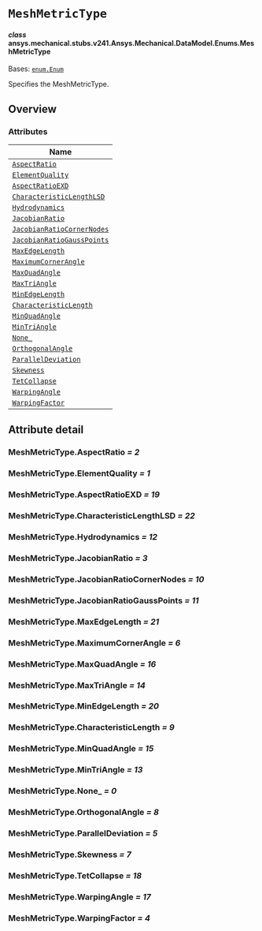 # `MeshMetricType`



#### *class* ansys.mechanical.stubs.v241.Ansys.Mechanical.DataModel.Enums.MeshMetricType

Bases: [`enum.Enum`](https://docs.python.org/3/library/enum.html#enum.Enum)

Specifies the MeshMetricType.

<!-- !! processed by numpydoc !! -->

<a id="overview"></a>

## Overview

### Attributes

| Name |
| ---------------------------------------------------------------------------------------------------------------------------------------------- |
| [`AspectRatio`](../../../../../v242/Ansys/Mechanical/DataModel/Enums/MeshMetricType.md#MeshMetricType.AspectRatio) |
| [`ElementQuality`](../../../../../v242/Ansys/Mechanical/DataModel/Enums/MeshMetricType.md#MeshMetricType.ElementQuality) |
| [`AspectRatioEXD`](../../../../../v242/Ansys/Mechanical/DataModel/Enums/MeshMetricType.md#MeshMetricType.AspectRatioEXD) |
| [`CharacteristicLengthLSD`](../../../../../v242/Ansys/Mechanical/DataModel/Enums/MeshMetricType.md#MeshMetricType.CharacteristicLengthLSD) |
| [`Hydrodynamics`](../../../../../v242/Ansys/Mechanical/DataModel/Enums/MeshMetricType.md#MeshMetricType.Hydrodynamics) |
| [`JacobianRatio`](../../../../../v242/Ansys/Mechanical/DataModel/Enums/MeshMetricType.md#MeshMetricType.JacobianRatio) |
| [`JacobianRatioCornerNodes`](../../../../../v242/Ansys/Mechanical/DataModel/Enums/MeshMetricType.md#MeshMetricType.JacobianRatioCornerNodes) |
| [`JacobianRatioGaussPoints`](../../../../../v242/Ansys/Mechanical/DataModel/Enums/MeshMetricType.md#MeshMetricType.JacobianRatioGaussPoints) |
| [`MaxEdgeLength`](../../../../../v242/Ansys/Mechanical/DataModel/Enums/MeshMetricType.md#MeshMetricType.MaxEdgeLength) |
| [`MaximumCornerAngle`](../../../../../v242/Ansys/Mechanical/DataModel/Enums/MeshMetricType.md#MeshMetricType.MaximumCornerAngle) |
| [`MaxQuadAngle`](../../../../../v242/Ansys/Mechanical/DataModel/Enums/MeshMetricType.md#MeshMetricType.MaxQuadAngle) |
| [`MaxTriAngle`](../../../../../v242/Ansys/Mechanical/DataModel/Enums/MeshMetricType.md#MeshMetricType.MaxTriAngle) |
| [`MinEdgeLength`](../../../../../v242/Ansys/Mechanical/DataModel/Enums/MeshMetricType.md#MeshMetricType.MinEdgeLength) |
| [`CharacteristicLength`](../../../../../v242/Ansys/Mechanical/DataModel/Enums/MeshMetricType.md#MeshMetricType.CharacteristicLength) |
| [`MinQuadAngle`](../../../../../v242/Ansys/Mechanical/DataModel/Enums/MeshMetricType.md#MeshMetricType.MinQuadAngle) |
| [`MinTriAngle`](../../../../../v242/Ansys/Mechanical/DataModel/Enums/MeshMetricType.md#MeshMetricType.MinTriAngle) |
| [`None_`](../../../../../v242/Ansys/Mechanical/DataModel/Enums/MeshMetricType.md#MeshMetricType.None_) |
| [`OrthogonalAngle`](../../../../../v242/Ansys/Mechanical/DataModel/Enums/MeshMetricType.md#MeshMetricType.OrthogonalAngle) |
| [`ParallelDeviation`](../../../../../v242/Ansys/Mechanical/DataModel/Enums/MeshMetricType.md#MeshMetricType.ParallelDeviation) |
| [`Skewness`](../../../../../v242/Ansys/Mechanical/DataModel/Enums/MeshMetricType.md#MeshMetricType.Skewness) |
| [`TetCollapse`](../../../../../v242/Ansys/Mechanical/DataModel/Enums/MeshMetricType.md#MeshMetricType.TetCollapse) |
| [`WarpingAngle`](../../../../../v242/Ansys/Mechanical/DataModel/Enums/MeshMetricType.md#MeshMetricType.WarpingAngle) |
| [`WarpingFactor`](../../../../../v242/Ansys/Mechanical/DataModel/Enums/MeshMetricType.md#MeshMetricType.WarpingFactor) |

<a id="attribute-detail"></a>

## Attribute detail

<a id="MeshMetricType.AspectRatio"></a>

### MeshMetricType.AspectRatio *= 2*

<a id="MeshMetricType.ElementQuality"></a>

### MeshMetricType.ElementQuality *= 1*

<a id="MeshMetricType.AspectRatioEXD"></a>

### MeshMetricType.AspectRatioEXD *= 19*

<a id="MeshMetricType.CharacteristicLengthLSD"></a>

### MeshMetricType.CharacteristicLengthLSD *= 22*

<a id="MeshMetricType.Hydrodynamics"></a>

### MeshMetricType.Hydrodynamics *= 12*

<a id="MeshMetricType.JacobianRatio"></a>

### MeshMetricType.JacobianRatio *= 3*

<a id="MeshMetricType.JacobianRatioCornerNodes"></a>

### MeshMetricType.JacobianRatioCornerNodes *= 10*

<a id="MeshMetricType.JacobianRatioGaussPoints"></a>

### MeshMetricType.JacobianRatioGaussPoints *= 11*

<a id="MeshMetricType.MaxEdgeLength"></a>

### MeshMetricType.MaxEdgeLength *= 21*

<a id="MeshMetricType.MaximumCornerAngle"></a>

### MeshMetricType.MaximumCornerAngle *= 6*

<a id="MeshMetricType.MaxQuadAngle"></a>

### MeshMetricType.MaxQuadAngle *= 16*

<a id="MeshMetricType.MaxTriAngle"></a>

### MeshMetricType.MaxTriAngle *= 14*

<a id="MeshMetricType.MinEdgeLength"></a>

### MeshMetricType.MinEdgeLength *= 20*

<a id="MeshMetricType.CharacteristicLength"></a>

### MeshMetricType.CharacteristicLength *= 9*

<a id="MeshMetricType.MinQuadAngle"></a>

### MeshMetricType.MinQuadAngle *= 15*

<a id="MeshMetricType.MinTriAngle"></a>

### MeshMetricType.MinTriAngle *= 13*

<a id="MeshMetricType.None_"></a>

### MeshMetricType.None_ *= 0*

<a id="MeshMetricType.OrthogonalAngle"></a>

### MeshMetricType.OrthogonalAngle *= 8*

<a id="MeshMetricType.ParallelDeviation"></a>

### MeshMetricType.ParallelDeviation *= 5*

<a id="MeshMetricType.Skewness"></a>

### MeshMetricType.Skewness *= 7*

<a id="MeshMetricType.TetCollapse"></a>

### MeshMetricType.TetCollapse *= 18*

<a id="MeshMetricType.WarpingAngle"></a>

### MeshMetricType.WarpingAngle *= 17*

<a id="MeshMetricType.WarpingFactor"></a>

### MeshMetricType.WarpingFactor *= 4*


